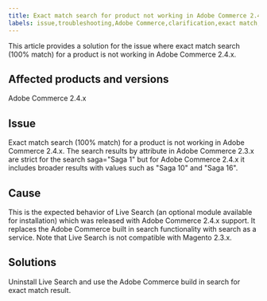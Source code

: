 ```yaml
---
title: Exact match search for product not working in Adobe Commerce 2.4.4
labels: issue,troubleshooting,Adobe Commerce,clarification,exact match,product search,Live Search,native search,100% match,2.4.x
---
```


This article provides a solution for the issue where exact match search (100% match) for a product is not working in Adobe Commerce 2.4.x.

## Affected products and versions

Adobe Commerce 2.4.x

## Issue

Exact match search (100% match) for a product is not working in Adobe Commerce 2.4.x. The search results by attribute in Adobe Commerce 2.3.x are strict for the search saga="Saga 1" but for Adobe Commerce 2.4.x it includes broader results with values such as "Saga 10" and "Saga 16".

## Cause

This is the expected behavior of Live Search (an optional module available for installation) which was released with Adobe Commerce 2.4.x support. It replaces the Adobe Commerce built in search functionality with search as a service. Note that Live Search is not compatible with Magento 2.3.x.

## Solutions

Uninstall Live Search and use the Adobe Commerce build in search for exact match result.
